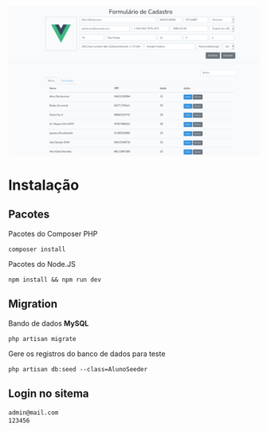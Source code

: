 <p align="center"><img src="https://github.com/dumondmd/morenwm/blob/master/vue_laravel_crud.png" ></p>

# Instalação

## Pacotes

Pacotes do Composer PHP

```
composer install
```

Pacotes do Node.JS

```
npm install && npm run dev
```

## Migration

Bando de dados **MySQL**

```
php artisan migrate
```

Gere os registros do banco de dados para teste

```
php artisan db:seed --class=AlunoSeeder
```

## Login no sitema

```
admin@mail.com
123456
```
